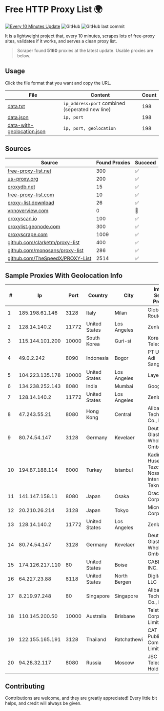 
# Free HTTP Proxy List 🌍

[![Every 10 Minutes Update](https://github.com/mertguvencli/http-proxy-list/actions/workflows/main.yml/badge.svg?branch=main)](https://github.com/mertguvencli/http-proxy-list/actions/workflows/main.yml)
![GitHub](https://img.shields.io/github/license/mertguvencli/http-proxy-list)
![GitHub last commit](https://img.shields.io/github/last-commit/mertguvencli/http-proxy-list)

It is a lightweight project that, every 10 minutes, scrapes lots of free-proxy sites, validates if it works, and serves a clean proxy list.


> Scraper found **5160** proxies at the latest update. Usable proxies are below.

## Usage

Click the file format that you want and copy the URL.


|File|Content|Count|
|----|-------|-----|
|[data.txt](https://raw.githubusercontent.com/mertguvencli/http-proxy-list/main/proxy-list/data.txt)|`ip_address:port` combined (seperated new line)|198|
|[data.json](https://raw.githubusercontent.com/mertguvencli/http-proxy-list/main/proxy-list/data.json)|`ip, port`|198|
|[data-with-geolocation.json](https://raw.githubusercontent.com/mertguvencli/http-proxy-list/main/proxy-list/data-with-geolocation.json)|`ip, port, geolocation`|198|

## Sources

|Source|Found Proxies|Succeed|
|------|-------------|-------|
|[free-proxy-list.net](https://free-proxy-list.net)|300|✅|
|[us-proxy.org](https://www.us-proxy.org)|200|✅|
|[proxydb.net](http://proxydb.net)|15|✅|
|[free-proxy-list.com](https://free-proxy-list.com/?page=&port=&type%5B%5D=http&type%5B%5D=https&up_time=0&search=Search)|10|✅|
|[proxy-list.download](https://www.proxy-list.download/HTTP)|26|✅|
|[vpnoverview.com](https://vpnoverview.com/privacy/anonymous-browsing/free-proxy-servers)|0|🚫|
|[proxyscan.io](https://www.proxyscan.io)|100|✅|
|[proxylist.geonode.com](https://proxylist.geonode.com/api/proxy-list?limit=300&page=1&sort_by=lastChecked&sort_type=desc&protocols=http,https)|300|✅|
|[proxyscrape.com](https://api.proxyscrape.com/v2/?request=displayproxies&protocol=http&timeout=10000&country=all&ssl=all&anonymity=all)|1009|✅|
|[github.com/clarketm/proxy-list](https://raw.githubusercontent.com/clarketm/proxy-list/master/proxy-list-raw.txt)|400|✅|
|[github.com/monosans/proxy-list](https://raw.githubusercontent.com/monosans/proxy-list/main/proxies/http.txt)|286|✅|
|[github.com/TheSpeedX/PROXY-List](https://raw.githubusercontent.com/TheSpeedX/PROXY-List/master/http.txt)|2514|✅|


## Sample Proxies With Geolocation Info

|#|Ip|Port|Country|City|Internet Service Provider|
|-|--|----|-------|----|-------------------------|
|1|185.198.61.146|3128|Italy|Milan|Global Router LLC|
|2|128.14.140.2|11772|United States|Los Angeles|Zenlayer Inc|
|3|115.144.101.200|10000|South Korea|Guri-si|Korea Telecom|
|4|49.0.2.242|8090|Indonesia|Bogor|PT Usaha Adi Sanggoro|
|5|104.223.135.178|10000|United States|Los Angeles|LayerHost|
|6|134.238.252.143|8080|India|Mumbai|Google LLC|
|7|128.14.140.2|11772|United States|Los Angeles|Zenlayer Inc|
|8|47.243.55.21|8080|Hong Kong|Central|Alibaba (US) Technology Co., Ltd.|
|9|80.74.54.147|3128|Germany|Kevelaer|Deutsche Glasfaser Wholesale GmbH|
|10|194.87.188.114|8000|Turkey|Istanbul|Kadir Huseyin Tezcan Nosspeed Internet Teknolojileri|
|11|141.147.158.11|8080|Japan|Osaka|Oracle Corporation|
|12|20.210.26.214|3128|Japan|Tokyo|Microsoft Corporation|
|13|128.14.140.2|11772|United States|Los Angeles|Zenlayer Inc|
|14|80.74.54.147|3128|Germany|Kevelaer|Deutsche Glasfaser Wholesale GmbH|
|15|174.126.217.110|80|United States|Boise|CABLE ONE, INC.|
|16|64.227.23.88|8118|United States|North Bergen|DigitalOcean, LLC|
|17|8.219.97.248|80|Singapore|Singapore|Alibaba (US) Technology Co., Ltd.|
|18|110.145.200.50|10000|Australia|Brisbane|Telstra Corporation Limited|
|19|122.155.165.191|3128|Thailand|Ratchathewi|CAT Telecom Public Company Limited|
|20|94.28.32.117|8080|Russia|Moscow|JSC "ER-Telecom Holding"|



## Contributing

Contributions are welcome, and they are greatly appreciated! Every
little bit helps, and credit will always be given.

